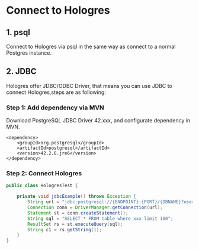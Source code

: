 # Connect to Hologres

## 1. psql

Connect to Hologres via psql in the same way as connect to a normal Postgres instance.

## 2. JDBC

Hologres offer JDBC/ODBC Driver, that means you can use  JDBC to connect Hologres,steps are as following:

### Step 1: Add dependency via MVN 

Download PostgreSQL JDBC Driver 42.xxx, and configurate dependency in MVN.

```
<dependency>
    <groupId>org.postgresql</groupId>
    <artifactId>postgresql</artifactId>
    <version>42.2.8.jre6</version>                                 
</dependency>
```

### Step 2: Connect Hologres

```java
public class HologresTest {

    private void jdbcExample() throws Exception {
        String url = "jdbc:postgresql://{ENDPOINT}:{PORT}/{DBNAME}?user={ACCESS_ID}&password={ACCESS_KEY}";
        Connection conn = DriverManager.getConnection(url);
        Statement st = conn.createStatement();
        String sql = "SELECT * FROM table where xxx limit 100";
        ResultSet rs = st.executeQuery(sql);
        String c1 = rs.getString(1);
    }
}
```
